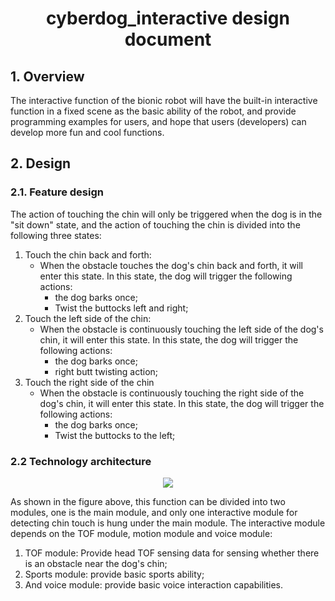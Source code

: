 # <center>cyberdog_interactive design document</center>

## 1. Overview
The interactive function of the bionic robot will have the built-in interactive function in a fixed scene as the basic ability of the robot, and provide programming examples for users, and hope that users (developers) can develop more fun and cool functions.

## 2. Design
### 2.1. Feature design

The action of touching the chin will only be triggered when the dog is in the "sit down" state, and the action of touching the chin is divided into the following three states:
1. Touch the chin back and forth:
   - When the obstacle touches the dog's chin back and forth, it will enter this state. In this state, the dog will trigger the following actions:
     - the dog barks once;
     - Twist the buttocks left and right;
2. Touch the left side of the chin:
   - When the obstacle is continuously touching the left side of the dog's chin, it will enter this state. In this state, the dog will trigger the following actions:
     - the dog barks once;
     - right butt twisting action;
3. Touch the right side of the chin
   - When the obstacle is continuously touching the right side of the dog's chin, it will enter this state. In this state, the dog will trigger the following actions:
     - the dog barks once;
     - Twist the buttocks to the left;

### 2.2 Technology architecture

<center>

![](./image/cyberdog_interactive/cyberdog_interactive_module.svg)

</center>

As shown in the figure above, this function can be divided into two modules, one is the main module, and only one interactive module for detecting chin touch is hung under the main module. The interactive module depends on the TOF module, motion module and voice module:
1. TOF module: Provide head TOF sensing data for sensing whether there is an obstacle near the dog's chin;
2. Sports module: provide basic sports ability;
3. And voice module: provide basic voice interaction capabilities.
